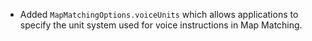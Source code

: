 - Added `MapMatchingOptions.voiceUnits` which allows applications to specify the unit system used for voice instructions in Map Matching.
